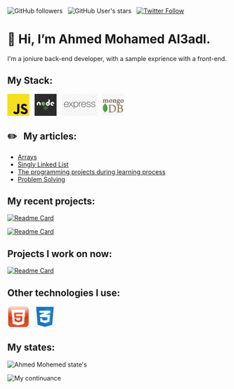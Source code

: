 ![GitHub followers](https://img.shields.io/github/followers/Ahmed101Mohammed?logo=github&style=flat-square)
&nbsp;
![GitHub User's stars](https://img.shields.io/github/stars/Ahmed101Mohammed?logo=gitHub&style=flat-square)
&nbsp;
[![Twitter Follow](https://img.shields.io/twitter/follow/el_3adl?color=blue&logo=twitter&style=flat-square)](https://twitter.com/el_3adl)

# 👋 Hi, I’m Ahmed Mohamed Al3adl.
I'm a joniure back-end developer, with a sample exprience with a front-end.

## My Stack:
![JavaScript](https://github.com/Ahmed101Mohammed/Ahmed101Mohammed/blob/main/images/javaScript.png)
&nbsp;
![Node.js](https://github.com/Ahmed101Mohammed/Ahmed101Mohammed/blob/main/images/nodeJs.png)
&nbsp;
![Express](https://github.com/Ahmed101Mohammed/Ahmed101Mohammed/blob/main/images/express.png)
&nbsp;
![MongoDB](https://github.com/Ahmed101Mohammed/Ahmed101Mohammed/blob/main/images/mongoDB.png)

## ✏️ &nbsp; My articles:
- [Arrays](https://araptiq.blogspot.com/2022/08/dataStructure-arrays.html)
- [Singly Linked List](https://araptiq.blogspot.com/2022/09/dataStructure-singlyLinkedList.html)
- [The programming projects during learning process](https://www.linkedin.com/pulse/%25D8%25A7%25D9%2584%25D9%2585%25D8%25B4%25D8%25A7%25D8%25B1%25D9%258A%25D8%25B9-%25D8%25A7%25D9%2584%25D8%25A8%25D8%25B1%25D9%2585%25D8%25AC%25D9%258A%25D8%25A9-%25D8%25A3%25D8%25AB%25D9%2586%25D8%25A7%25D8%25A1-%25D9%2585%25D8%25B1%25D8%25AD%25D9%2584%25D8%25A9-%25D8%25A7%25D9%2584%25D8%25AA%25D8%25B9%25D9%2584%25D9%2585-ahmed-mohamed/?trackingId=bN8a8hu9T06wUfEPVd0MrQ%3D%3D)
- [Problem Solving](https://www.linkedin.com/pulse/%25D8%25A7%25D9%2584problem-solving-ahmed-mohamed/?trackingId=NBAThTYqTCCsTwGW9jLs0A%3D%3D)
## My recent projects:
[![Readme Card](https://github-readme-stats.vercel.app/api/pin/?username=Ahmed101Mohammed&repo=chat_rooms_App&bg_color=0d1116&title_color=00f6ff&text_color=a4aacb&icon_color=007ec6)](https://github.com/Ahmed101Mohammed/chat_rooms_App)

[![Readme Card](https://github-readme-stats.vercel.app/api/pin/?username=Ahmed101Mohammed&repo=simple-chat-app&bg_color=0d1116&title_color=00f6ff&text_color=a4aacb&icon_color=007ec6)](https://github.com/Ahmed101Mohammed/simple-chat-app)

## Projects I work on now:
[![Readme Card](https://github-readme-stats.vercel.app/api/pin/?username=Ahmed101Mohammed&repo=progress-tracker&bg_color=0d1116&title_color=00f6ff&text_color=a4aacb&icon_color=007ec6)](https://github.com/Ahmed101Mohammed/Alls)



## Other technologies I use:
![HTML](https://github.com/Ahmed101Mohammed/Ahmed101Mohammed/blob/main/images/HTML.png)
&nbsp;
![CSS](https://github.com/Ahmed101Mohammed/Ahmed101Mohammed/blob/main/images/CSS.png)

## My states:
![Ahmed Mohemed state's](https://github-readme-stats.vercel.app/api?username=Ahmed101Mohammed&hide=contribs,prs&show_icons=true&bg_color=0d1116&title_color=00f6ff&text_color=a4aacb&icon_color=007ec6)

![My continuance](https://github-readme-streak-stats.herokuapp.com/?user=Ahmed101Mohammed&theme=dark&count_private=true&bg_color=0d1116&title_color=ce09ec&text_color=a4aacb&icon_color=007ec6)

<!---
Ahmed101Mohammed/Ahmed101Mohammed is a ✨ special ✨ repository because its `README.md` (this file) appears on your GitHub profile.
You can click the Preview link to take a look at your changes.
--->
